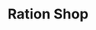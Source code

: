 ---
title: "Ration Shop"
url: /irinjalakuda/ration-shop-potta-moonupeedika-road/
shop: convenience
---